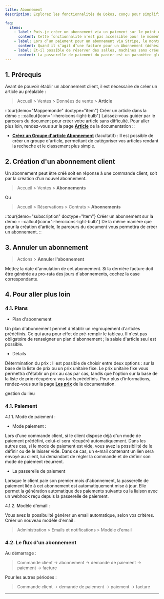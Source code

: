 ```yaml
---
title: Abonnement
description: Explorez les fonctionnalités de Dokos, conçu pour simplifier la création et la gestion d'abonnements, vous permettant ainsi de vous concentrer sur l'essentiel de votre activité. 

faq:
  items:
    - label: Puis-je créer un abonnement via un paiement sur le point de vente ?
      content: Cette fonctionnalité n’est pas accessible pour le moment car ce n’est pas la logique prévue dans dokos. Toutefois voici des pistes pour vous permettre réaliser un abonnement suite à une facture. <a href="https://community.dokos.io/t/process-pour-creation-dun-abonnement-paiement-sur-place/976">Voir sur le forum</a>
    - label: Lors d’un paiement pour un abonnement via Stripe, le montant affiché est à 0 euros, que se passe-t-il ?
      content: Quand il s’agit d’une facture pour un Abonnement (Adhésion membre actif sur la facture), aucun montant n’est payé immédiatement. D’abord, la carte est enregistrée, et ensuite un prélèvement automatique est effectué. Cela permet d’avoir des prélèvements récurrents (renouvellement tacite de l’abonnement). <a href="https://community.dokos.io/t/pb-montant-a-0-lors-dun-paiement-stripe/726">Voir sur le forum</a>
    - label: Et-il possible de réserver des salles, machines sans créer de panier ?
      content: La passerelle de paiement du panier est un paramètre global qui s’applique à tous les articles donc il n’est pas possible de distinguer les machines du reste. Une astuce peut toutefois, vous permettre de contourner ce paramètre. <a href="https://community.dokos.io/t/reserver-sans-panier/965/2">Voir sur le forum</a>
---
```


## 1. Prérequis

Avant de pouvoir établir un abonnement client, il est nécessaire de créer un article au préalable :

> Accueil > Ventes > Données de vente > **Article**

::tour{demo="Mappemonde" doctype="item"}
Créer un article dans la démo
::
::callout{icon="i-heroicons-light-bulb"}
Laissez-vous guider par le parcours du document pour créer votre article sans difficulté. Pour aller plus loin, rendez-vous sur la page [**Article**](https://doc.dokos.io/dokos/parametrage/articles)  de la documentation
::

 - [**Créez un Groupe d'article Abonnement**](https://doc.dokos.io/dokos/parametrage/articles)  (facultatif) : Il est possible de créer un groupe d'article, permettant de catégoriser vos articles rendant la recheche et le classement plus simple. 

 
## 2. Création d'un abonnement client

Un abonnement peut être créé soit en réponse à une commande client, soit par la création d'un nouvel abonnement.

> Accueil > Ventes > **Abonnements**

Ou

> Accueil > Réservations > Contrats > **Abonnements**

::tour{demo="subscription" doctype="Item"}
Créer un abonnement sur la démo
::
::callout{icon="i-heroicons-light-bulb"}
De la même manière que pour la création d'article, le parcours du document vous permettra de créer un abonnement.
::


## 3. Annuler un abonnement

> Actions > **Annuler l'abonnement**

Mettez la date d'annulation de cet abonnement.
Si la dernière facture doit être générée au pro-rata des jours d'abonnements, cochez la case correspondante.

## 4. Pour aller plus loin


### 4.1. Plans

- Plan d'abonnement

Un plan d'abonnement permet d'établir un regroupement d'articles prédéfinis. Ce qui aura pour effet de pré-remplir le tableau. Il n'est pas obligatoire de renseigner un plan d'abonnement ; la saisie d'article seul est possible.

- Détails

Détermination du prix : Il est possible de choisir entre deux options : sur la base de la liste de prix ou un prix unitaire fixe. Le prix unitaire fixe vous permettra d'établir un prix au cas par cas, tandis que l'option sur la base de la liste de prix récupérera vos tarifs prédéfinis. 
Pour plus d'informations, rendez-vous sur la page [**Les prix**](https://doc.dokos.io/dokos/parametrage/prix) de la documentation.



gestion du lieu

### 4.1. Paiement

4.1.1. Mode de paiement : 

- Mode paiement : 

Lors d'une commande client, si le client dispose déjà d'un mode de paiement prédéfini, celui-ci sera récupéré automatiquement. Dans les autres cas, si le mode de paiement est vide, vous avez la possibilité de le définir ou de le laisser vide. Dans ce cas, un e-mail contenant un lien sera envoyé au client, lui demandant de régler la commande et de définir son mode de paiement récurrent.

- La passerelle de paiement

Lorsque le client paie son premier mois d'abonnement, la passerelle de paiement liée à cet abonnement est automatiquement mise à jour.
Elle permet la génération automatique des paiements suivants ou la liaison avec un webhook reçu depuis la passerelle de paiement.

4.1.2. Modèle d'email : 

Vous avez la possibulité générer un email automatique, selon vos critères.
Créer un nouveau modèle d'email :
> Administration > Emails et notifications > Modèle d'email 




### 4.2. Le flux d'un abonnement

Au démarrage :

> Commande client -> abonnement -> demande de paiement -> paiement -> facture

Pour les autres périodes :

> Commande client -> demande de paiement -> paiement -> facture



---






